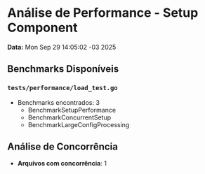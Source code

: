 # Análise de Performance - Setup Component

**Data:** Mon Sep 29 14:05:02 -03 2025

## Benchmarks Disponíveis

### `tests/performance/load_test.go`
- Benchmarks encontrados: 3
  - BenchmarkSetupPerformance
  - BenchmarkConcurrentSetup
  - BenchmarkLargeConfigProcessing

## Análise de Concorrência

- **Arquivos com concorrência**: 1
